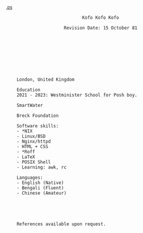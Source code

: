 <small>[.ps]() </small>

                                 Kofo Kofo Kofo                                   

                          Revision Date: 15 October 81

                                                
                                               
                                                    





        London, United Kingdom                                            
                 
        Education                                                       
        2021 - 2023: Westminister School for Posh boy.                                                      
                  
        SmartWater                                                  

        Breck Foundation
        
        Software skills:
        - *NIX
        - Linux/BSD
        - Nginx/httpd
        - HTML + CSS
        - *Roff
        - LaTeX
        - POSIX Shell
        - Learning: awk, rc
                  
        Languages:
        - English (Native)
        - Bengali (Fluent)
        - Chinese (Amateur)



                                 

        References available upon request.



